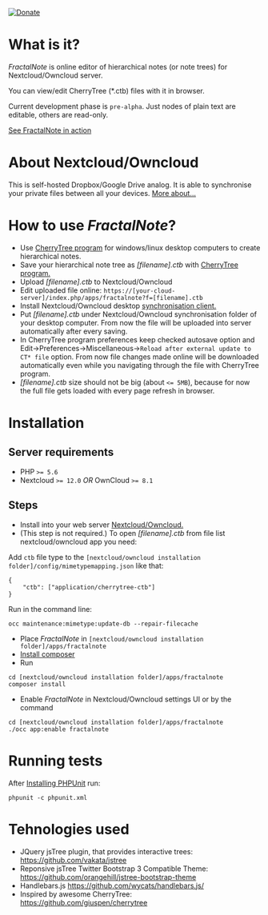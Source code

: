 [![Donate](https://img.shields.io/badge/Donate-PayPal-green.svg)](https://paypal.me/fractaldem)

# What is it?
_FractalNote_ is online editor of hierarchical notes (or note trees) for Nextcloud/Owncloud server.

You can view/edit CherryTree (*.ctb) files with it in browser.

Current development phase is ``pre-alpha``. Just nodes of plain text are editable, others are read-only.

[See FractalNote in action](http://cloud.aldem.ru/index.php/apps/fractalnote?f=/demo.ctb)

# About Nextcloud/Owncloud
This is self-hosted Dropbox/Google Drive analog.
It is able to synchronise your private files between all your devices. [More about...](https://nextcloud.com/install/)

# How to use _FractalNote_?
* Use [CherryTree program](https://www.giuspen.com/cherrytree/#downl) for windows/linux desktop computers to create hierarchical notes.
* Save your hierarchical note tree as _[filename].ctb_ with [CherryTree program.](https://www.giuspen.com/cherrytree/)
* Upload _[filename].ctb_ to Nextcloud/Owncloud
* Edit uploaded file online: ``https://[your-cloud-server]/index.php/apps/fractalnote?f=[filename].ctb``
* Install Nextcloud/Owncloud desktop [synchronisation client.](https://nextcloud.com/install/#install-clients)
* Put _[filename].ctb_ under Nextcloud/Owncloud synchronisation folder of your desktop computer. From now the file will be uploaded into server automatically after every saving.
* In CherryTree program preferences keep checked autosave option and Edit->Preferences->Miscellaneous->``Reload after external update to CT* file`` option. From now file changes made online will be downloaded automatically even while you navigating through the file with CherryTree program.
* _[filename].ctb_ size should not be big (about ``<= 5MB``), because for now the full file gets loaded with every page refresh in browser. 

# Installation
## Server requirements
* PHP ``>= 5.6``
* Nextcloud ``>= 12.0`` _OR_ OwnCloud ``>= 8.1``
## Steps
* Install into your web server [Nextcloud/Owncloud.](https://nextcloud.com/install/#instructions-server)
* (This step is not required.) To open _[filename].ctb_ from file list nextcloud/owncloud app you need:

Add ``ctb`` file type to the ``[nextcloud/owncloud installation folder]/config/mimetypemapping.json`` like that:
```
{
    "ctb": ["application/cherrytree-ctb"]
}
```
Run in the command line:
```
occ maintenance:mimetype:update-db --repair-filecache
```
* Place _FractalNote_ in ``[nextcloud/owncloud installation folder]/apps/fractalnote``
* [Install composer](https://getcomposer.org/download/)
* Run
```
cd [nextcloud/owncloud installation folder]/apps/fractalnote
composer install
```
* Enable _FractalNote_ in Nextcloud/Owncloud settings UI or by the command
```
cd [nextcloud/owncloud installation folder]/apps/fractalnote
./occ app:enable fractalnote
```

# Running tests
After [Installing PHPUnit](http://phpunit.de/getting-started.html) run:
```
phpunit -c phpunit.xml
```

# Tehnologies used
* JQuery jsTree plugin, that provides interactive trees: https://github.com/vakata/jstree
* Reponsive jsTree Twitter Bootstrap 3 Compatible Theme: https://github.com/orangehill/jstree-bootstrap-theme
* Handlebars.js https://github.com/wycats/handlebars.js/
* Inspired by awesome CherryTree: https://github.com/giuspen/cherrytree 
